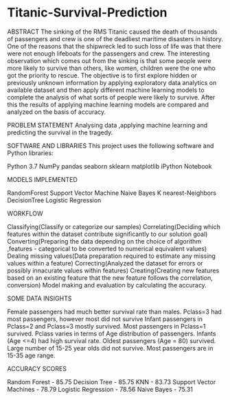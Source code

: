# Titanic-Survival-Prediction
ABSTRACT
The sinking of the RMS Titanic caused the death of thousands of  passengers  and  crew  is  one  of  the  deadliest  maritime disasters in history. One of the reasons that the shipwreck led to such loss  of life was  that there  were not  enough lifeboats for  the  passengers  and  crew.  The  interesting  observation which comes out  from the  sinking is that some  people were more likely to survive than others, like women, children were the one who got the priority to rescue. The objective is to first explore  hidden  or  previously  unknown  information  by applying exploratory  data analytics  on available  dataset and then apply different machine learning models to complete the analysis of what sorts of people were likely to survive. After this  the  results  of  applying  machine  learning  models  are compared and analyzed on the basis of accuracy.

PROBLEM STATEMENT
Analysing data ,applying machine learning and predicting the survival in the tragedy.

SOFTWARE AND LIBRARIES
This project uses the following software and Python libraries:

Python 3.7
NumPy
pandas
seaborn
sklearn
matplotlib
iPython Notebook

MODELS IMPLEMENTED

RandomForest
Support Vector Machine
Naive Bayes
K nearest-Neighbors
DecisionTree
Logistic Regression

WORKFLOW

Classifying(Classify or categorize our samples)
Correlating(Deciding which features within the dataset contribute significantly to our solution goal)
Converting(Preparing the data depending on the choice of algorithm ,features - categorical to be converted to numerical equivalent values)
Dealing missing values(Data preparation required to estimate any missing values within a feature)
Correcting(Analyzed the dataset for errors or possibly innacurate values within features) 
Creating(Creating new features based on an existing feature that the new feature follows the correlation, conversion)
Model making and evaluation by calculating the accuracy.

SOME DATA INSIGHTS

Female passengers had much better survival rate than males.
Pclass=3 had most passengers, however most did not survive
Infant passengers in Pclass=2 and Pclass=3 mostly survived.
Most passengers in Pclass=1 survived.
Pclass varies in terms of Age distribution of passengers.
Infants (Age <=4) had high survival rate.
Oldest passengers (Age = 80) survived.
Large number of 15-25 year olds did not survive.
Most passengers are in 15-35 age range.

ACCURACY SCORES

Random Forest -	85.75
Decision Tree	- 85.75
KNN - 83.73
Support Vector Machines - 78.79
Logistic Regression -	78.56
Naive Bayes -	75.31



